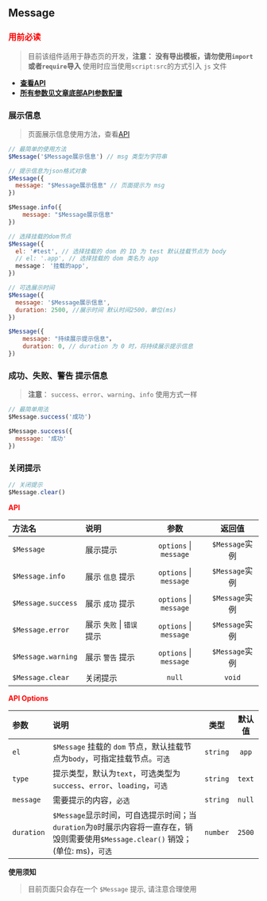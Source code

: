 ## Message

### **<font color=#FF0000>用前必读</font>**

> 目前该组件适用于静态页的开发，**注意：** **没有导出模板，请勿使用`import`或者`require`导入**
使用时应当使用`script:src`的方式引入 `js` 文件

- **<font color=red>[查看API](#api)</font>**
- **[所有参数见文章底部API参数配置](#params)**


### 展示信息

> 页面展示信息使用方法，查看[API](#api)

```javascript
// 最简单的使用方法
$Message('$Message展示信息') // msg 类型为字符串

// 提示信息为json格式对象
$Message({
  message: "$Message展示信息" // 页面提示为 msg
})

$Message.info({
    message: "$Message展示信息"
})

// 选择挂载的dom节点
$Message({
  el: '#test', // 选择挂载的 dom 的 ID 为 test 默认挂载节点为 body
  // el: '.app', // 选择挂载的 dom 类名为 app
  message： '挂载的app',
})

// 可选展示时间
$Message({
  message: '$Message展示信息',
  duration: 2500, //展示时间 默认时间2500，单位(ms)
})

$Message({
    message: "持续展示提示信息"，
    duration: 0, // duration 为 0 时，将持续展示提示信息
})
```

### 成功、失败、警告 提示信息

> **注意**：  `success`、`error`、`warning`、`info`  使用方式一样

```javascript
// 最简单用法
$Message.success('成功')

$Message.success({
  message: '成功'
})
```

### <div id="clear">关闭提示</div>
```javascript
// 关闭提示
$Message.clear()
```

**<div id="api"><font color=#FF0000>API</font></div>**

| 方法名        | 说明                 |        参数            |  返回值   |
| :------------ | :------------------- | :-----------------:    | :-------: |
| `$Message`    | 展示提示             | `options` \| `message` | `$Message`实例 |
| `$Message.info` | 展示 `信息` 提示   | `options` \| `message` | `$Message`实例 |
| `$Message.success` | 展示 `成功` 提示         | `options` \| `message` | `$Message`实例 |
| `$Message.error`   | 展示 `失败` \| `错误` 提示  | `options` \| `message` | `$Message`实例 |
| `$Message.warning`   | 展示 `警告` 提示  | `options` \| `message` | `$Message`实例 |
| `$Message.clear`   | 关闭提示              |       `null`          |  `void`   |

**<div id="params"><font color=#FF0000>API Options</font></div>**

| 参数     | 说明                                                         |   类型    | 默认值  |
| :------- | :----------------------------------------------------------- | :-------: | :-----: |
| `el`       | `$Message` 挂载的 `dom` 节点，默认挂载节点为`body`，可指定挂载节点。`可选` | `string`  |  `app`  |
| `type`     | 提示类型，默认为`text`，可选类型为`success`、`error`、`loading`，`可选` | `string`  | `text`  |
| `message`  | 需要提示的内容，`必选`              | `string`  | `null`  |
| `duration` | `$Message`显示时间，可自选提示时间；当`duration`为`0`时展示内容将一直存在，销毁则需要使用`$Message.clear()` 销毁；(单位: ms)，`可选` | `number`  | `2500`  |

**使用须知**

> 目前页面只会存在一个 `$Message` 提示, 请注意合理使用
